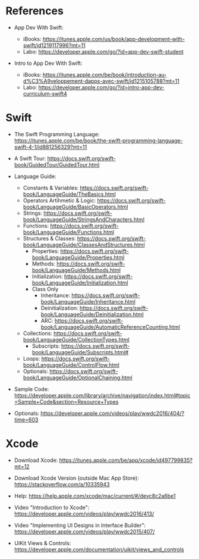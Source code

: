 # References

  - App Dev With Swift: 
    - iBooks: https://itunes.apple.com/us/book/app-development-with-swift/id1219117996?mt=11
    - Labo: https://developer.apple.com/go/?id=app-dev-swift-student
    
  - Intro to App Dev With Swift:
    - iBooks: https://itunes.apple.com/be/book/introduction-au-d%C3%A9veloppement-dapps-avec-swift/id1215105788?mt=11
    - Labo: https://developer.apple.com/go/?id=intro-app-dev-curriculum-swift4
    
# Swift

  - The Swift Programming Language: https://itunes.apple.com/be/book/the-swift-programming-language-swift-4-1/id881256329?mt=11
  
  - A Swift Tour: https://docs.swift.org/swift-book/GuidedTour/GuidedTour.html
  
  
  
  - Language Guide:
    - Constants & Variables: https://docs.swift.org/swift-book/LanguageGuide/TheBasics.html
    - Operators Artihmetic & Logic: https://docs.swift.org/swift-book/LanguageGuide/BasicOperators.html
    - Strings: https://docs.swift.org/swift-book/LanguageGuide/StringsAndCharacters.html
    - Functions: https://docs.swift.org/swift-book/LanguageGuide/Functions.html
    - Structures & Classes: https://docs.swift.org/swift-book/LanguageGuide/ClassesAndStructures.html
      - Properties: https://docs.swift.org/swift-book/LanguageGuide/Properties.html
      - Methods: https://docs.swift.org/swift-book/LanguageGuide/Methods.html
      - Initialization: https://docs.swift.org/swift-book/LanguageGuide/Initialization.html
      - Class Only
        - Inheritance: https://docs.swift.org/swift-book/LanguageGuide/Inheritance.html
        - Deinitialization: https://docs.swift.org/swift-book/LanguageGuide/Deinitialization.html
        - ARC: https://docs.swift.org/swift-book/LanguageGuide/AutomaticReferenceCounting.html
    - Collections: https://docs.swift.org/swift-book/LanguageGuide/CollectionTypes.html
      - Subscripts: https://docs.swift.org/swift-book/LanguageGuide/Subscripts.html#
    - Loops: https://docs.swift.org/swift-book/LanguageGuide/ControlFlow.html
    - Optionals: https://docs.swift.org/swift-book/LanguageGuide/OptionalChaining.html
    
  - Sample Code: https://developer.apple.com/library/archive/navigation/index.html#topic=Sample+Code&section=Resource+Types


  - Optionals: https://developer.apple.com/videos/play/wwdc2016/404/?time=603
# Xcode 

  - Download Xcode: https://itunes.apple.com/be/app/xcode/id497799835?mt=12
  - Download Xcode Version (outside Mac App Store): https://stackoverflow.com/a/10335943
  
  - Help: https://help.apple.com/xcode/mac/current/#/devc8c2a6be1
  
  - Video "Introduction to Xcode": https://developer.apple.com/videos/play/wwdc2016/413/
  - Video "Implementing UI Designs in Interface Builder": https://developer.apple.com/videos/play/wwdc2015/407/
  
  
  - UIKit Views & Controls: https://developer.apple.com/documentation/uikit/views_and_controls

